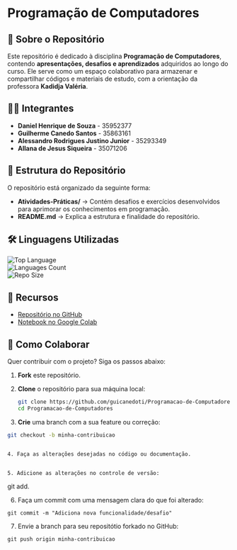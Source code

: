 # Programação de Computadores  

## 📌 Sobre o Repositório  

Este repositório é dedicado à disciplina **Programação de Computadores**, contendo **apresentações, desafios e aprendizados** adquiridos ao longo do curso. Ele serve como um espaço colaborativo para armazenar e compartilhar códigos e materiais de estudo, com a orientação da professora **Kadidja Valéria**.  

## 👨‍💻 Integrantes  

- **Daniel Henrique de Souza** - 35952377  
- **Guilherme Canedo Santos** - 35863161  
- **Alessandro Rodrigues Justino Junior** - 35293349  
- **Allana de Jesus Siqueira** - 35071206  

## 📂 Estrutura do Repositório  

O repositório está organizado da seguinte forma:  

- **Atividades-Práticas/** → Contém desafios e exercícios desenvolvidos para aprimorar os conhecimentos em programação.  
- **README.md** → Explica a estrutura e finalidade do repositório.  

## 🛠 Linguagens Utilizadas  

![Top Language](https://img.shields.io/github/languages/top/guicanedoti/Programacao-de-Computadores?style=flat-square)  
![Languages Count](https://img.shields.io/github/languages/count/guicanedoti/Programacao-de-Computadores?style=flat-square)  
![Repo Size](https://img.shields.io/github/repo-size/guicanedoti/Programacao-de-Computadores?style=flat-square)

## 🔗 Recursos  

- [Repositório no GitHub](https://github.com/guicanedoti/Programacao-de-Computadores)  
- [Notebook no Google Colab](https://colab.research.google.com/drive/1fdfeTXAR5DmAggVbtfqK8qEEizw2TkAB#scrollTo=6-QhcHhZcATH)


## 🤝 Como Colaborar

Quer contribuir com o projeto? Siga os passos abaixo:

1. **Fork** este repositório.

2. **Clone** o repositório para sua máquina local:

   ```bash
   git clone https://github.com/guicanedoti/Programacao-de-Computadores.git
   cd Programacao-de-Computadores


3.  **Crie** uma branch com a sua feature ou correção: 

   ```bash 
   git checkout -b minha-contribuicao


4. Faça as alterações desejadas no código ou documentação. 


5. Adicione as alterações no controle de versão: 

``` 
   git add. 


6. Faça um commit com uma mensagem clara do que foi alterado: 
```  
git commit -m "Adiciona nova funcionalidade/desafio"

```  

7. Envie a branch para seu repositótio forkado no GitHub: 
```  
git push origin minha-contribuicao

